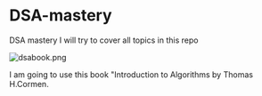 # DSA-mastery
DSA mastery I will try to cover all topics in this repo

![dsabook.png]()

I am going to use this book "Introduction to Algorithms by Thomas H.Cormen.

